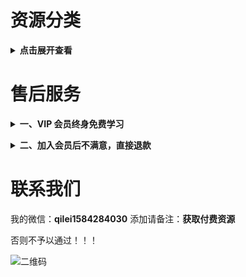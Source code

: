 # 资源分类

<b><details><summary>点击展开查看</summary></b>

## 资源目录

实际内容比目录多
http://51so.vip/1625916

目录可以搜到的资源，有偿分享！支持试听试看，非诚勿扰！

## 收费标准（可自行对比TaoBao同类资源价格）

#### 套餐一：单个平台 10 元/永久

单个平台是指比如像'混沌大学'，10 元包含目录里看到的所有'混沌大学'平台课程，付费后邀你加入[单平台学习群](https://github.com/Daily-Github/VIP-knowledge/blob/master/img/tc02.png)。

#### 套餐二：全网 vip 会员 60 元/永久

内容包含：目录上看到的所有平台课程，两千多个栏目，100 万价值课程，加后期每天更新，每周上新 6 到 7 个新栏目。平台随便一个栏目就 200 元，现只需 60 元加入[全网 vip 会员共享学习群](https://github.com/Daily-Github/VIP-knowledge/blob/master/img/tc03.png)，永久免费更新！后期课程资源每更新增加 3000G 针对后加入会员涨价 10 元 ，入会 70 元、80 元以此类推，前面会员一次加入永久免费更新，早加入早受益，时间就是金钱，效率就是生命，不要等到价格上涨了说之前咨询价，一律按阶段价。

</details>

<!-- <b><details><summary>二、电影 & 美剧（3T）</summary></b>

## 收费标准：10 元/永久 （全网vip会员免费）

电影如图：
![电影](./img/电影.jpg)

美剧如图：
![美剧](./img/美剧.png)

</details> -->

# 售后服务

<b><details><summary>一、VIP 会员终身免费学习</summary></b>

海量课程，买到就是赚到。内容丰富，适用于各行各业相关人群。一生中总会遇到你需要学习需要新知识的时候，愿为每一位需要学习的您服务。

</details>

<b><details><summary>二、加入会员后不满意，直接退款</summary></b>

加入会员后碰到诸如觉得买贵了、心情不好不想要了、看不懂下载说明、当地限制了网盘登录等等问题，1小时内都可以直接找我退款，敬请各位朋友放心。

</details>

# 联系我们

我的微信：**qilei1584284030**
添加请备注：**获取付费资源**

否则不予以通过！！！

![二维码](./img/wx_qrcode.jpg)
